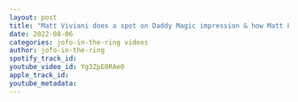```yaml
---
layout: post
title: "Matt Viviani does a spot on Daddy Magic impression & how Matt Lee helped him in promo class"
date: 2022-08-06
categories: jofo-in-the-ring videos
author: jofo-in-the-ring
spotify_track_id: 
youtube_video_id: Yg3ZpE0RAe0
apple_track_id: 
youtube_metadata: 
---
```


